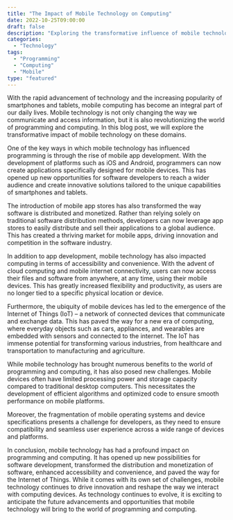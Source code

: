 ```yaml
--- 
title: "The Impact of Mobile Technology on Computing"
date: 2022-10-25T09:00:00 
draft: false 
description: "Exploring the transformative influence of mobile technology on programming and computing"
categories: 
  - "Technology"
tags: 
  - "Programming"
  - "Computing"
  - "Mobile"
type: "featured" 
--- 
```


With the rapid advancement of technology and the increasing popularity of smartphones and tablets, mobile computing has become an integral part of our daily lives. Mobile technology is not only changing the way we communicate and access information, but it is also revolutionizing the world of programming and computing. In this blog post, we will explore the transformative impact of mobile technology on these domains.

One of the key ways in which mobile technology has influenced programming is through the rise of mobile app development. With the development of platforms such as iOS and Android, programmers can now create applications specifically designed for mobile devices. This has opened up new opportunities for software developers to reach a wider audience and create innovative solutions tailored to the unique capabilities of smartphones and tablets.

The introduction of mobile app stores has also transformed the way software is distributed and monetized. Rather than relying solely on traditional software distribution methods, developers can now leverage app stores to easily distribute and sell their applications to a global audience. This has created a thriving market for mobile apps, driving innovation and competition in the software industry.

In addition to app development, mobile technology has also impacted computing in terms of accessibility and convenience. With the advent of cloud computing and mobile internet connectivity, users can now access their files and software from anywhere, at any time, using their mobile devices. This has greatly increased flexibility and productivity, as users are no longer tied to a specific physical location or device.

Furthermore, the ubiquity of mobile devices has led to the emergence of the Internet of Things (IoT) – a network of connected devices that communicate and exchange data. This has paved the way for a new era of computing, where everyday objects such as cars, appliances, and wearables are embedded with sensors and connected to the internet. The IoT has immense potential for transforming various industries, from healthcare and transportation to manufacturing and agriculture.

While mobile technology has brought numerous benefits to the world of programming and computing, it has also posed new challenges. Mobile devices often have limited processing power and storage capacity compared to traditional desktop computers. This necessitates the development of efficient algorithms and optimized code to ensure smooth performance on mobile platforms.

Moreover, the fragmentation of mobile operating systems and device specifications presents a challenge for developers, as they need to ensure compatibility and seamless user experience across a wide range of devices and platforms.

In conclusion, mobile technology has had a profound impact on programming and computing. It has opened up new possibilities for software development, transformed the distribution and monetization of software, enhanced accessibility and convenience, and paved the way for the Internet of Things. While it comes with its own set of challenges, mobile technology continues to drive innovation and reshape the way we interact with computing devices. As technology continues to evolve, it is exciting to anticipate the future advancements and opportunities that mobile technology will bring to the world of programming and computing.
